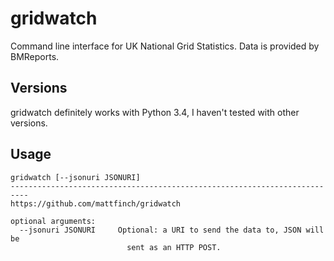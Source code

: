 # gridwatch

Command line interface for UK National Grid Statistics. Data is provided by BMReports.

Versions
--------

gridwatch definitely works with Python 3.4, I haven't tested with other versions.

Usage
-----
    gridwatch [--jsonuri JSONURI]
    --------------------------------------------------------------------------
    https://github.com/mattfinch/gridwatch

    optional arguments:
      --jsonuri JSONURI     Optional: a URI to send the data to, JSON will be 
                              sent as an HTTP POST.
